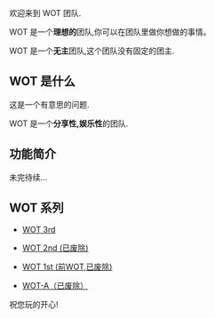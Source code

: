 欢迎来到 WOT 团队.

WOT 是一个**理想的**团队,你可以在团队里做你想做的事情。

WOT 是一个**无主**团队,这个团队没有固定的团主.

## WOT 是什么

这是一个有意思的问题.

WOT 是一个**分享性,娱乐性**的团队.

## 功能简介

未完待续...

## WOT 系列

- [WOT 3rd](https://www.luogu.com.cn/team/77751)

- [WOT 2nd (已废除)](https://www.luogu.com.cn/team/74847)

- [WOT 1st (前WOT,已废除)](https://www.luogu.com.cn/team/56436)

- [WOT-A（已废除）](https://www.luogu.com.cn/team/58129)

祝您玩的开心!